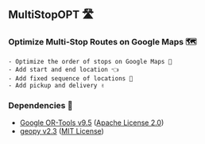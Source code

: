 ## MultiStopOPT 🛣️

### Optimize Multi-Stop Routes on Google Maps 🗺️

    - Optimize the order of stops on Google Maps 🔧
    - Add start and end location 👈
    - Add fixed sequence of locations 💪
    - Add pickup and delivery ✌️

### Dependencies 🙏

  - [Google OR-Tools v9.5](https://github.com/google/or-tools) ([Apache License 2.0](https://github.com/google/or-tools/blob/stable/LICENSE))
  - [geopy v2.3](https://github.com/geopy/geopy) ([MIT License](https://github.com/geopy/geopy/blob/master/LICENSE))